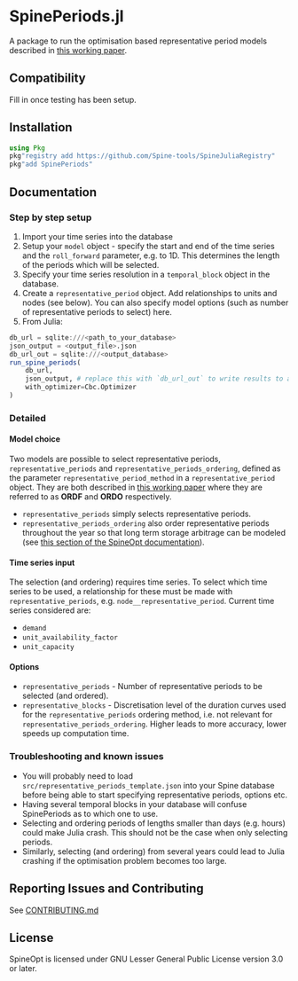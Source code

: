 # SpinePeriods.jl

A package to run the optimisation based representative period models described in [this working paper](https://www.mech.kuleuven.be/en/tme/research/energy-systems-integration-modeling/pdf-publications/wp-esim2021-1).

## Compatibility

Fill in once testing has been setup.

## Installation

```julia
using Pkg
pkg"registry add https://github.com/Spine-tools/SpineJuliaRegistry"
pkg"add SpinePeriods"
```

## Documentation

### Step by step setup

1. Import your time series into the database
2. Setup your `model` object - specify the start and end of the time series and the `roll_forward` parameter, e.g. to 1D. This determines the length of the periods which will be selected.
3. Specify your time series resolution in a `temporal_block` object in the database.
4. Create a `representative_period` object. Add relationships to units and nodes (see below). You can also specify model options (such as number of representative periods to select) here.
5. From Julia:
```julia
db_url = sqlite:///<path_to_your_database>
json_output = <output_file>.json 
db_url_out = sqlite:///<output_database>
run_spine_periods(
    db_url,
    json_output, # replace this with `db_url_out` to write results to a database
    with_optimizer=Cbc.Optimizer
)
```

### Detailed

#### Model choice

Two models are possible to select representative periods, `representative_periods` and `representative_periods_ordering`, defined as the parameter `representative_period_method` in a `representative_period` object. They are both described in [this working paper](https://www.mech.kuleuven.be/en/tme/research/energy-systems-integration-modeling/pdf-publications/wp-esim2021-1) where they are referred to as **ORDF** and **ORDO** respectively.
* `representative_periods` simply selects representative periods.
* `representative_periods_ordering` also order representative periods throughout the year so that long term storage arbitrage can be modeled (see [this section of the SpineOpt documentation](https://spine-tools.github.io/SpineOpt.jl/latest/advanced_concepts/representative_days_w_seasonal_storage/)).

#### Time series input

The selection (and ordering) requires time series. To select which time series to be used, a relationship for these must be made with `representative_periods`, e.g. `node__representative_period`. Current time series considered are:
* `demand`
* `unit_availability_factor` 
* `unit_capacity`

#### Options
- `representative_periods` - Number of representative periods to be selected (and ordered).
- `representative_blocks` - Discretisation level of the duration curves used for the `representative_periods` ordering method, i.e. not relevant for `representative_periods_ordering`. Higher leads to more accuracy, lower speeds up computation time.

### Troubleshooting and known issues
* You will probably need to load `src/representative_periods_template.json` into your Spine database before being able to start specifying representative periods, options etc.
* Having several temporal blocks in your database will confuse SpinePeriods as to which one to use.
* Selecting and ordering periods of lengths smaller than days (e.g. hours) could make Julia crash. This should not be the case when only selecting periods.
* Similarly, selecting (and ordering) from several years could lead to Julia crashing if the optimisation problem becomes too large.


## Reporting Issues and Contributing

See [CONTRIBUTING.md](CONTRIBUTING.md)

## License

SpineOpt is licensed under GNU Lesser General Public License version 3.0 or later.

